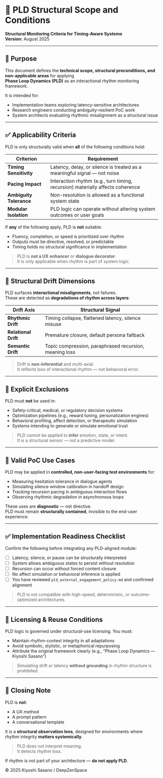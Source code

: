 # 📘 PLD Structural Scope and Conditions  
**Structural Monitoring Criteria for Timing-Aware Systems**  
**Version:** August 2025

---

## 🧭 Purpose

This document defines the **technical scope, structural preconditions, and non-applicable areas** for applying  
**Phase Loop Dynamics (PLD)** as an interactional rhythm monitoring framework.

It is intended for:

- Implementation teams exploring latency-sensitive architectures  
- Research engineers conducting ambiguity-resilient PoC work  
- System architects evaluating rhythmic misalignment as a structural issue  

---

## ✅ Applicability Criteria

PLD is only structurally valid when **all** of the following conditions hold:

| Criterion                | Requirement |
|--------------------------|-------------|
| **Timing Sensitivity**     | Latency, delay, or silence is treated as a meaningful signal — not noise |
| **Pacing Impact**          | Interaction rhythm (e.g., turn timing, recursion) materially affects coherence |
| **Ambiguity Tolerance**    | Non-resolution is allowed as a functional system state |
| **Modular Isolation**      | PLD logic can operate without altering system outcomes or user goals |

If **any** of the following apply, PLD is **not** suitable:

- Fluency, completion, or speed is prioritized over rhythm  
- Outputs must be directive, resolved, or predictable  
- Timing holds no structural significance in implementation

> PLD is **not a UX enhancer** or **dialogue decorator**.  
> It is only applicable when rhythm is part of system logic.

---

## 🧠 Structural Drift Dimensions

PLD surfaces **interactional misalignments**, not failures.  
These are detected as **degradations of rhythm across layers**:

| Drift Axis          | Structural Signal |
|---------------------|-------------------|
| **Rhythmic Drift**     | Timing collapse, flattened latency, silence misuse |
| **Relational Drift**   | Premature closure, default persona fallback |
| **Semantic Drift**     | Topic compression, paraphrased recursion, meaning loss |

> Drift is **non-inferential** and multi-axial.  
> It reflects loss of interactional rhythm — not behavioral error.

---

## 🚫 Explicit Exclusions

PLD must **not** be used in:

- Safety-critical, medical, or regulatory decision systems  
- Optimization pipelines (e.g., reward tuning, personalization engines)  
- Behavioral profiling, affect detection, or therapeutic simulation  
- Systems intending to generate or simulate emotional trust

> PLD cannot be applied to **infer** emotion, state, or intent.  
> It is a structural sensor — not a predictive model.

---

## 🧪 Valid PoC Use Cases

PLD may be applied in **controlled, non-user-facing test environments** for:

- Measuring hesitation tolerance in dialogue agents  
- Simulating silence window calibration in handoff design  
- Tracking recursion pacing in ambiguous interaction flows  
- Observing rhythmic degradation in asynchronous loops

These uses are **diagnostic** — not directive.  
PLD must remain **structurally contained**, invisible to the end-user experience.

---

## ✅ Implementation Readiness Checklist

Confirm the following before integrating any PLD-aligned module:

- ☐ Latency, silence, or pause can be structurally interpreted  
- ☐ System allows ambiguous states to persist without resolution  
- ☐ Recursion can occur without forced content closure  
- ☐ No affect simulation or behavioral inference is applied  
- ☐ You have reviewed `pld_external_engagement_policy.md` and confirmed alignment

> PLD is not compatible with high-speed, deterministic, or outcome-optimized architectures.

---

## 🔐 Licensing & Reuse Conditions

PLD logic is governed under structural-use licensing. You must:

- Maintain rhythm-context integrity in all adaptations  
- Avoid symbolic, stylistic, or metaphorical repurposing  
- Attribute the original framework clearly (e.g., “Phase Loop Dynamics — Kiyoshi Sasano”)

> Simulating drift or latency **without grounding** in rhythm structure is prohibited.

---

## 📎 Closing Note

PLD is **not**:

- A UX method  
- A prompt pattern  
- A conversational template

It is a **structural observation lens**, designed for environments where rhythm integrity **matters systemically**.

> PLD does not interpret meaning.  
> It detects rhythm loss.

If rhythm is not part of your architecture — **do not apply PLD**.

© 2025 Kiyoshi Sasano / DeepZenSpace
